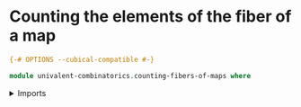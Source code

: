 # Counting the elements of the fiber of a map

```agda
{-# OPTIONS --cubical-compatible #-}

module univalent-combinatorics.counting-fibers-of-maps where
```

<details><summary>Imports</summary>

```agda

```

</details>
